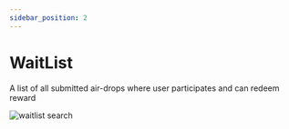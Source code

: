 ```yaml
---
sidebar_position: 2
---
```


# WaitList

A list of all submitted air-drops where user participates and can redeem reward

![waitlist search](/img/market/mechanics-simple/wait-list/waitlist_search.png)

